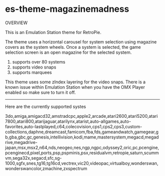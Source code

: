 # es-theme-magazinemadness

OVERVIEW

This is an Emulation Station theme for RetroPie.
 
The theme uses a horizontal carousel for system selection using magazine covers as the system wheels.  Once a system is selected, the game selection screen is an open magazine for the selected system.

1. supports over 80 systems
2. supports video snaps
3. supports marquees

 This theme uses some zIndex layering for the video snaps.  There is a known issue within Emulation Station when you have the OMX Player enabled so make sure to turn it off.
 
--------------------------------------------------

Here are the currently supported systes

3do,amiga,amigacd32,amstradcpc,apple2,arcade,atari2600,atari5200,atari7800,atari800,atarijaguar,atarilynx,atarist,auto-allgames,auto-favorites,auto-lastplayed,c64,colecovision,cps1,cps2,cps3,custom-collections,daphne,dreamcast,famicom,fba,fds,gameandwatch,gamegear,gb,gba,gbc,gc,genesis,intellivision,kodi,mame,mastersystem,megacd,megadrive,megadrive-japan,msx,msx2,n64,nds,neogeo,nes,ngp,ngpc,odyssey2,oric,pc,pcengine,pcenginecd,pixel,ports,psp,pspminis,psx,residualvm,retropie,saturn,scummvm,sega32x,segacd,sfc,sg-1000,sgfx,snes,tg16,tg16cd,vectrex,vic20,videopac,virtualboy,wonderswan,wonderswancolor,zmachine,zxspectrum
